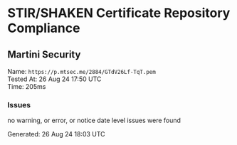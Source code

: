 # STIR/SHAKEN Certificate Repository Compliance

## Martini Security

Name: `https://p.mtsec.me/2884/GTdV26Lf-TqT.pem`\
Tested At: 26 Aug 24 17:50 UTC\
Time: 205ms

### Issues

no warning, or error, or notice date level issues were found

Generated: 26 Aug 24 18:03 UTC